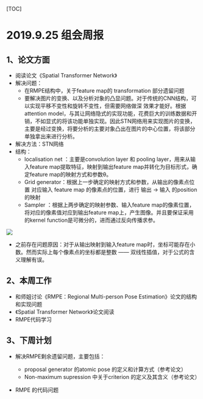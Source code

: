 [TOC]

# 2019.9.25 组会周报

## 1、论文方面

* 阅读论文《Spatial Transformer Network》
* 解决问题：
  * 在RMPE结构中，关于feature map的 transformation 部分遗留问题
  * 要解决图片的变换、以及分析对象的凸显问题。对于传统的CNN结构，可以实现平移不变性和旋转不变性，但需要网络做深 效果才能好。根据attention model，与其让网络隐式的实现功能，花费巨大的训练数据和开销，不如显式的将该功能单独实现。因此STN网络用来实现图片的变换，主要是经过变换，将要分析的主要对象凸出在图片的中心位置，将该部分单独拿出来进行分析。
* 解决方法：STN网络
* 结构：
  * localisation net ：主要是convolution layer 和 pooling layer，用来从输入feature map提取特征，映射到输出feature map并转化为目标形式，确定feature map的映射方式和参数θ。
  * Grid generator：根据上一步确定的映射方式和参数，从输出的像素点位置 对应输入 feature map 的像素点的位置，进行 输出 → 输入 的position 的映射
  * Sampler ：根据上两步确定的映射参数、输入feature map的像素位置，将对应的像素值对应到输出feature map上，产生图像。并且要保证采用的kernel function是可微分的，进而通过反向传播求参。


![](https://github.com/luckyqsz/BCRC-ASAGroup/blob/master/Dongbo%20Yang/assets/1569417664566.png?raw=true)


* 之前存在问题原因：对于从输出映射到输入feature map时，坐标可能存在小数。然而实际上每个像素点的坐标都是整数 —— 双线性插值，对于公式的含义理解有误。



## 2、本周工作

* 和师姐讨论《RMPE：Regional Multi-person Pose Estimation》论文的结构和实现问题
* 《Spatial Transformer Network》论文阅读
* RMPE代码学习



## 3、下周计划

* 解决RMPE剩余遗留问题，主要包括：
  * proposal generator 的atomic pose 的定义和计算方式（参考论文）
  * Non-maximum supression 中关于criterion 的定义及其含义（参考论文）

* RMPE 的代码问题
